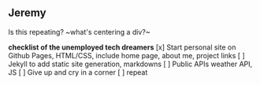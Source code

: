 Jeremy
---
Is this repeating?
~what's centering a div?~

**checklist of the unemployed tech dreamers**
[x] Start personal site on Github Pages, HTML/CSS, include home page, about me, project links
[ ] Jekyll to add static site generation, markdowns
[ ] Public APIs weather API, JS
[ ] Give up and cry in a corner
[ ] repeat
